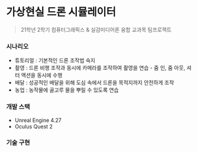 # 가상현실 드론 시뮬레이터

> 21학년 2학기 컴퓨터그래픽스 & 실감미디어론 융합 교과목 팀프로젝트

### 시나리오
- 튜토리얼 : 기본적인 드론 조작법 숙지
- 촬영 : 드론 비행 조작과 동시에 카메라를 조작하여 촬영을 연습 - 줌 인, 줌 아웃, 셔터 액션을 동시에 수행
- 배달 : 성공적인 배달을 위해 도심 속에서 드론을 목적지까지 안전하게 조작
- 농업 : 농작물에 골고루 물을 뿌릴 수 있도록 연습

### 개발 스택
- Unreal Engine 4.27
- Oculus Quest 2

### 기술 구현

